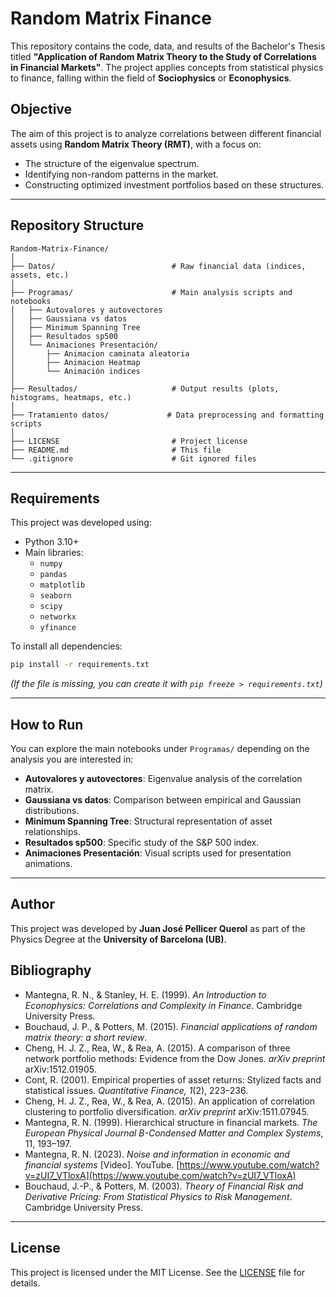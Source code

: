 # Random Matrix Finance

This repository contains the code, data, and results of the Bachelor's Thesis titled **"Application of Random Matrix Theory to the Study of Correlations in Financial Markets"**. The project applies concepts from statistical physics to finance, falling within the field of **Sociophysics** or **Econophysics**.

## Objective

The aim of this project is to analyze correlations between different financial assets using **Random Matrix Theory (RMT)**, with a focus on:

- The structure of the eigenvalue spectrum.
- Identifying non-random patterns in the market.
- Constructing optimized investment portfolios based on these structures.

---

## Repository Structure

```
Random-Matrix-Finance/
│
├── Datos/                          # Raw financial data (indices, assets, etc.)
│
├── Programas/                      # Main analysis scripts and notebooks
│   ├── Autovalores y autovectores
│   ├── Gaussiana vs datos
│   ├── Minimum Spanning Tree
│   ├── Resultados sp500
│   └── Animaciones Presentación/
│       ├── Animacion caminata aleatoria
│       ├── Animacion Heatmap
│       └── Animación indices
│
├── Resultados/                     # Output results (plots, histograms, heatmaps, etc.)
│
├── Tratamiento datos/             # Data preprocessing and formatting scripts
│
├── LICENSE                         # Project license
├── README.md                       # This file
└── .gitignore                      # Git ignored files
```

---

## Requirements

This project was developed using:

- Python 3.10+
- Main libraries:
  - `numpy`
  - `pandas`
  - `matplotlib`
  - `seaborn`
  - `scipy`
  - `networkx`
  - `yfinance`

To install all dependencies:

```bash
pip install -r requirements.txt
```

*(If the file is missing, you can create it with `pip freeze > requirements.txt`)*

---

## How to Run

You can explore the main notebooks under `Programas/` depending on the analysis you are interested in:

- **Autovalores y autovectores**: Eigenvalue analysis of the correlation matrix.
- **Gaussiana vs datos**: Comparison between empirical and Gaussian distributions.
- **Minimum Spanning Tree**: Structural representation of asset relationships.
- **Resultados sp500**: Specific study of the S&P 500 index.
- **Animaciones Presentación**: Visual scripts used for presentation animations.

---

## Author

This project was developed by **Juan José Pellicer Querol** as part of the Physics Degree at the **University of Barcelona (UB)**.

## Bibliography

- Mantegna, R. N., & Stanley, H. E. (1999). *An Introduction to Econophysics: Correlations and Complexity in Finance*. Cambridge University Press.
- Bouchaud, J. P., & Potters, M. (2015). *Financial applications of random matrix theory: a short review*.
- Cheng, H. J. Z., Rea, W., & Rea, A. (2015). A comparison of three network portfolio methods: Evidence from the Dow Jones. *arXiv preprint* arXiv:1512.01905.
- Cont, R. (2001). Empirical properties of asset returns: Stylized facts and statistical issues. *Quantitative Finance, 1*(2), 223–236.
- Cheng, H. J. Z., Rea, W., & Rea, A. (2015). An application of correlation clustering to portfolio diversification. *arXiv preprint* arXiv:1511.07945.
- Mantegna, R. N. (1999). Hierarchical structure in financial markets. *The European Physical Journal B-Condensed Matter and Complex Systems*, 11, 193–197.
- Mantegna, R. N. (2023). *Noise and information in economic and financial systems* [Video]. YouTube. [https://www.youtube.com/watch?v=zUI7_VTloxA](https://www.youtube.com/watch?v=zUI7_VTloxA)
- Bouchaud, J.-P., & Potters, M. (2003). *Theory of Financial Risk and Derivative Pricing: From Statistical Physics to Risk Management*. Cambridge University Press.

---

## License

This project is licensed under the MIT License. See the [LICENSE](./LICENSE) file for details.
